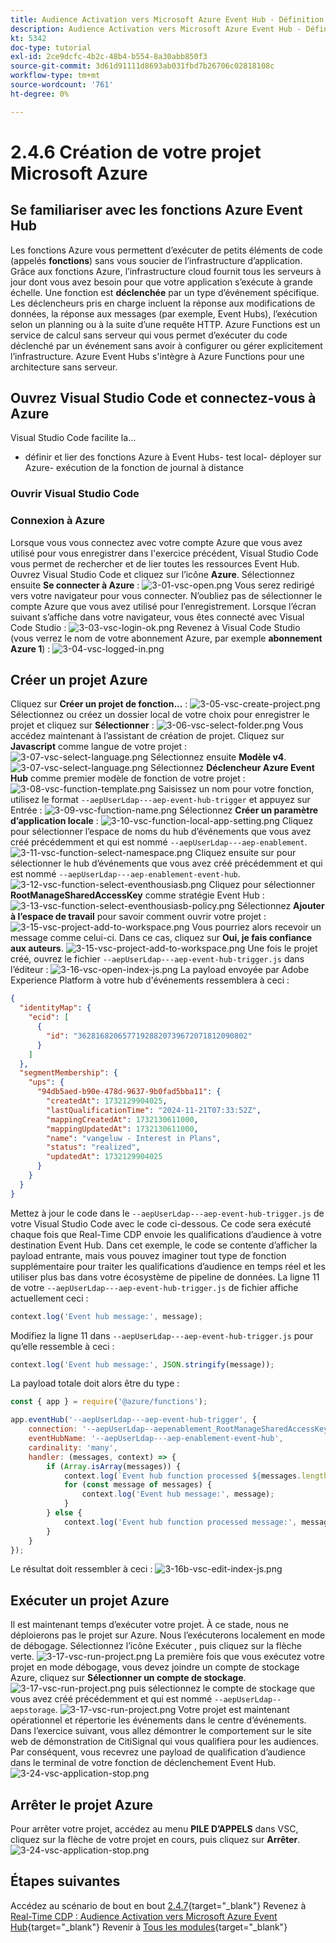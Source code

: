 ```yaml
---
title: Audience Activation vers Microsoft Azure Event Hub - Définition d’une fonction Azure
description: Audience Activation vers Microsoft Azure Event Hub - Définition d’une fonction Azure
kt: 5342
doc-type: tutorial
exl-id: 2ce9dcfc-4b2c-48b4-b554-8a30abb850f3
source-git-commit: 3d61d91111d8693ab031fbd7b26706c02818108c
workflow-type: tm+mt
source-wordcount: '761'
ht-degree: 0%

---
```


# 2.4.6 Création de votre projet Microsoft Azure

## Se familiariser avec les fonctions Azure Event Hub

Les fonctions Azure vous permettent d’exécuter de petits éléments de code (appelés **fonctions**) sans vous soucier de l’infrastructure d’application. Grâce aux fonctions Azure, l’infrastructure cloud fournit tous les serveurs à jour dont vous avez besoin pour que votre application s’exécute à grande échelle.
Une fonction est **déclenchée** par un type d’événement spécifique. Les déclencheurs pris en charge incluent la réponse aux modifications de données, la réponse aux messages (par exemple, Event Hubs), l’exécution selon un planning ou à la suite d’une requête HTTP.
Azure Functions est un service de calcul sans serveur qui vous permet d’exécuter du code déclenché par un événement sans avoir à configurer ou gérer explicitement l’infrastructure.
Azure Event Hubs s&#39;intègre à Azure Functions pour une architecture sans serveur.
## Ouvrez Visual Studio Code et connectez-vous à Azure

Visual Studio Code facilite la...
- définir et lier des fonctions Azure à Event Hubs- test local- déployer sur Azure- exécution de la fonction de journal à distance
### Ouvrir Visual Studio Code

### Connexion à Azure

Lorsque vous vous connectez avec votre compte Azure que vous avez utilisé pour vous enregistrer dans l&#39;exercice précédent, Visual Studio Code vous permet de rechercher et de lier toutes les ressources Event Hub.
Ouvrez Visual Studio Code et cliquez sur l’icône **Azure**.
Sélectionnez ensuite **Se connecter à Azure** :
![3-01-vsc-open.png](./images/301vscopen.png)
Vous serez redirigé vers votre navigateur pour vous connecter. N’oubliez pas de sélectionner le compte Azure que vous avez utilisé pour l’enregistrement.
Lorsque l’écran suivant s’affiche dans votre navigateur, vous êtes connecté avec Visual Code Studio :
![3-03-vsc-login-ok.png](./images/303vscloginok.png)
Revenez à Visual Code Studio (vous verrez le nom de votre abonnement Azure, par exemple **abonnement Azure 1**) :
![3-04-vsc-logged-in.png](./images/304vscloggedin.png)
## Créer un projet Azure

Cliquez sur **Créer un projet de fonction...** :
![3-05-vsc-create-project.png](./images/vsc2.png)
Sélectionnez ou créez un dossier local de votre choix pour enregistrer le projet et cliquez sur **Sélectionner** :
![3-06-vsc-select-folder.png](./images/vsc3.png)
Vous accédez maintenant à l’assistant de création de projet. Cliquez sur **Javascript** comme langue de votre projet :
![3-07-vsc-select-language.png](./images/vsc4.png)
Sélectionnez ensuite **Modèle v4**.
![3-07-vsc-select-language.png](./images/vsc4a.png)
Sélectionnez **Déclencheur Azure Event Hub** comme premier modèle de fonction de votre projet :
![3-08-vsc-function-template.png](./images/vsc5.png)
Saisissez un nom pour votre fonction, utilisez le format `--aepUserLdap---aep-event-hub-trigger` et appuyez sur Entrée :
![3-09-vsc-function-name.png](./images/vsc6.png)
Sélectionnez **Créer un paramètre d’application locale** :
![3-10-vsc-function-local-app-setting.png](./images/vsc7.png)
Cliquez pour sélectionner l’espace de noms du hub d’événements que vous avez créé précédemment et qui est nommé `--aepUserLdap---aep-enablement`.
![3-11-vsc-function-select-namespace.png](./images/vsc8.png)
Cliquez ensuite sur pour sélectionner le hub d’événements que vous avez créé précédemment et qui est nommé `--aepUserLdap---aep-enablement-event-hub`.
![3-12-vsc-function-select-eventhousiasb.png](./images/vsc9.png)
Cliquez pour sélectionner **RootManageSharedAccessKey** comme stratégie Event Hub :
![3-13-vsc-function-select-eventhousiasb-policy.png](./images/vsc10.png)
Sélectionnez **Ajouter à l’espace de travail** pour savoir comment ouvrir votre projet :
![3-15-vsc-project-add-to-workspace.png](./images/vsc12.png)
Vous pourriez alors recevoir un message comme celui-ci. Dans ce cas, cliquez sur **Oui, je fais confiance aux auteurs**.
![3-15-vsc-project-add-to-workspace.png](./images/vsc12a.png)
Une fois le projet créé, ouvrez le fichier `--aepUserLdap---aep-event-hub-trigger.js` dans l’éditeur :
![3-16-vsc-open-index-js.png](./images/vsc13.png)
La payload envoyée par Adobe Experience Platform à votre hub d&#39;événements ressemblera à ceci :
```json
{
  "identityMap": {
    "ecid": [
      {
        "id": "36281682065771928820739672071812090802"
      }
    ]
  },
  "segmentMembership": {
    "ups": {
      "94db5aed-b90e-478d-9637-9b0fad5bba11": {
        "createdAt": 1732129904025,
        "lastQualificationTime": "2024-11-21T07:33:52Z",
        "mappingCreatedAt": 1732130611000,
        "mappingUpdatedAt": 1732130611000,
        "name": "vangeluw - Interest in Plans",
        "status": "realized",
        "updatedAt": 1732129904025
      }
    }
  }
}
```

Mettez à jour le code dans le `--aepUserLdap---aep-event-hub-trigger.js` de votre Visual Studio Code avec le code ci-dessous. Ce code sera exécuté chaque fois que Real-Time CDP envoie les qualifications d’audience à votre destination Event Hub. Dans cet exemple, le code se contente d’afficher la payload entrante, mais vous pouvez imaginer tout type de fonction supplémentaire pour traiter les qualifications d’audience en temps réel et les utiliser plus bas dans votre écosystème de pipeline de données.
La ligne 11 de votre `--aepUserLdap---aep-event-hub-trigger.js` de fichier affiche actuellement ceci :
```javascript
context.log('Event hub message:', message);
```

Modifiez la ligne 11 dans `--aepUserLdap---aep-event-hub-trigger.js` pour qu’elle ressemble à ceci :
```javascript
context.log('Event hub message:', JSON.stringify(message));
```

La payload totale doit alors être du type :
```javascript
const { app } = require('@azure/functions');

app.eventHub('--aepUserLdap---aep-event-hub-trigger', {
    connection: '--aepUserLdap--aepenablement_RootManageSharedAccessKey_EVENTHUB',
    eventHubName: '--aepUserLdap---aep-enablement-event-hub',
    cardinality: 'many',
    handler: (messages, context) => {
        if (Array.isArray(messages)) {
            context.log(`Event hub function processed ${messages.length} messages`);
            for (const message of messages) {
                context.log('Event hub message:', message);
            }
        } else {
            context.log('Event hub function processed message:', messages);
        }
    }
});
```


Le résultat doit ressembler à ceci :
![3-16b-vsc-edit-index-js.png](./images/vsc1.png)
## Exécuter un projet Azure

Il est maintenant temps d’exécuter votre projet. À ce stade, nous ne déploierons pas le projet sur Azure. Nous l’exécuterons localement en mode de débogage. Sélectionnez l’icône Exécuter , puis cliquez sur la flèche verte.
![3-17-vsc-run-project.png](./images/vsc14.png)
La première fois que vous exécutez votre projet en mode débogage, vous devez joindre un compte de stockage Azure, cliquez sur **Sélectionner un compte de stockage**.
![3-17-vsc-run-project.png](./images/vsc14a.png)
puis sélectionnez le compte de stockage que vous avez créé précédemment et qui est nommé `--aepUserLdap--aepstorage`.
![3-17-vsc-run-project.png](./images/vsc14b.png)
Votre projet est maintenant opérationnel et répertorie les événements dans le centre d’événements. Dans l’exercice suivant, vous allez démontrer le comportement sur le site web de démonstration de CitiSignal qui vous qualifiera pour les audiences. Par conséquent, vous recevrez une payload de qualification d’audience dans le terminal de votre fonction de déclenchement Event Hub.
![3-24-vsc-application-stop.png](./images/vsc18.png)
## Arrêter le projet Azure

Pour arrêter votre projet, accédez au menu **PILE D’APPELS** dans VSC, cliquez sur la flèche de votre projet en cours, puis cliquez sur **Arrêter**.
![3-24-vsc-application-stop.png](./images/vsc17.png)
## Étapes suivantes

Accédez au scénario de bout en bout [2.4.7](./ex7.md){target="_blank"}
Revenez à [Real-Time CDP : Audience Activation vers Microsoft Azure Event Hub](./segment-activation-microsoft-azure-eventhub.md){target="_blank"}
Revenir à [Tous les modules](./../../../../overview.md){target="_blank"}

